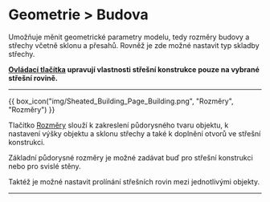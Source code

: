 
# Geometrie &gt; Budova

<p>
  Umožňuje měnit geometrické parametry modelu, tedy rozměry budovy a střechy včetně sklonu a přesahů. 
  Rovněž je zde možné nastavit typ skladby střechy.
</p>

<p>
  <b><u>Ovládací tlačítka</u> upravují vlastnosti střešní konstrukce pouze na vybrané střešní rovině.</b>
</p>

<hr class="main"> <!-- Vodorovná čára jako oddělovač sekce -->

{{ box_icon("img/Sheated_Building_Page_Building.png", "Rozměry", "Rozměry") }}

<p>
  Tlačítko <u>Rozměry</u> slouží k zakreslení půdorysného tvaru objektu, k nastavení výšky objektu a sklonu střechy 
  a také k doplnění otvorů ve střešní konstrukci. 
</p>

<p>
  Základní půdorysné rozměry je možné zadávat buď pro střešní konstrukci nebo pro svislé stěny.
</p>

<p>
  Taktéž je možné nastavit prolínání střešních rovin mezi jednotlivými objekty.
</p>

<hr class="main"> <!-- Vodorovná čára jako oddělovač sekce -->

<!--{{ box_icon("img/RoofSketchIcon64x64.png", "Střecha", "Střecha") }}

<p>
  Tlačítko <u>Střecha</u> umožňuje nastavit typ skladby střechy. 
  Typ krytiny a rozměry sekundární střešní konstrukce lze měnit přes tlačítko <u>Opláštění</u>.
</p>

<hr class="main"> <!-- Vodorovná čára jako oddělovač sekce -->

<!-- product: HiStruct Roofs -->

